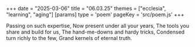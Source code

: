 +++
date = "2025-03-06"
title = "06.03.25"
themes = ["ecclesia", "learning", "aging"]
[params]
  type = 'poem'
  pageKey = 'src/poem.js'
+++

Passing on such expertise,
Now present under all your years,
The tools you share and build for us,
The hand-me-downs and hardy tricks,
Condensed turn richly to the few,
Grand kernels of eternal truth.
